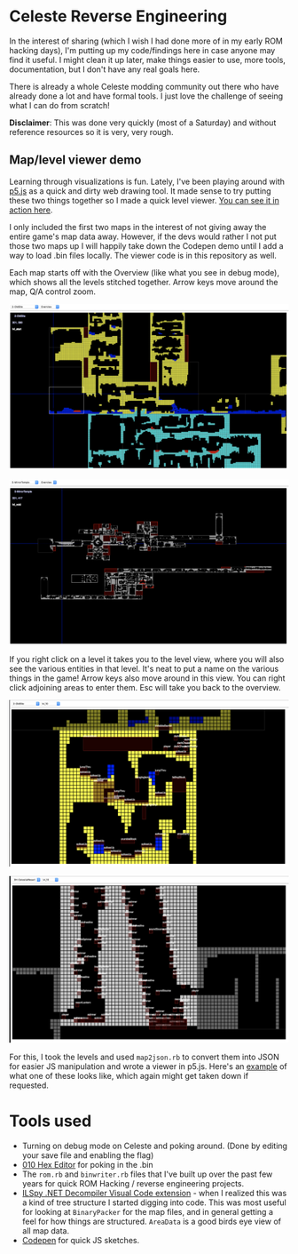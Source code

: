 # Celeste Reverse Engineering

In the interest of sharing (which I wish I had done more of in my early ROM hacking days), I'm putting up my code/findings here in case anyone may find it useful. I might clean it up later, make things easier to use, more tools, documentation, but I don't have any real goals here.

There is already a whole Celeste modding community out there who have already done a lot and have formal tools. I just love the challenge of seeing what I can do from scratch!

**Disclaimer**: This was done very quickly (most of a Saturday) and without reference resources so it is very, very rough.

## Map/level viewer demo

Learning through visualizations is fun. Lately, I've been playing around with [p5.js](https://p5js.org/) as a quick and dirty web drawing tool. It made sense to try putting these two things together so I made a quick level viewer. [You can see it in action here](https://codepen.io/deltabouche/pen/WJPbaQ).

I only included the first two maps in the interest of not giving away the entire game's map data away. However, if the devs would rather I not put those two maps up I will happily take down the Codepen demo until I add a way to load .bin files locally. The viewer code is in this repository as well.

Each map starts off with the Overview (like what you see in debug mode), which shows all the levels stitched together. Arrow keys move around the map, Q/A control zoom.

![Screenshot of Old Site Map overview](screenshot/overview1.png)

![Screenshot of zoomed out Mirror Temple overview](screenshot/overview2.png)

If you right click on a level it takes you to the level view, where you will also see the various entities in that level. It's neat to put a name on the various things in the game! Arrow keys also move around in this view. You can right click adjoining areas to enter them. Esc will take you back to the overview.

![Screenshot of Level view for one of the Badeline chase levels in Old Site](screenshot/levelview1.png)

![Screenshot of Level view for one of the Celestial Resort B-side levels](screenshot/levelview2.png)

For this, I took the levels and used `map2json.rb` to convert them into JSON for easier JS manipulation and wrote a viewer in p5.js. Here's an [example](http://deltabouche.com/celeste/json/0-Intro.json) of what one of these looks like, which again might get taken down if requested.

# Tools used

* Turning on debug mode on Celeste and poking around. (Done by editing your save file and enabling the flag)
* [010 Hex Editor](https://www.sweetscape.com/010editor/) for poking in the .bin
* The `rom.rb` and `binwriter.rb` files that I've built up over the past few years for quick ROM Hacking / reverse engineering projects.
* [ILSpy .NET Decompiler Visual Code extension](https://marketplace.visualstudio.com/items?itemName=icsharpcode.ilspy-vscode) - when I realized this was a kind of tree structure I started digging into code. This was most useful for looking at `BinaryPacker` for the map files, and in general getting a feel for how things are structured. `AreaData` is a good birds eye view of all map data.
* [Codepen](https://codepen.io/) for quick JS sketches.
